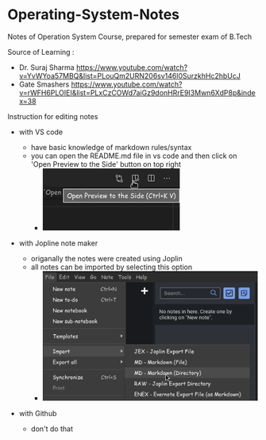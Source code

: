# Operating-System-Notes
Notes of Operation System Course, prepared for semester exam of B.Tech

Source of Learning :
- Dr. Suraj Sharma https://www.youtube.com/watch?v=YvWYoa57MBQ&list=PLouQm2URN206sv146l0SurzkhHc2hbUcJ
- Gate Smashers https://www.youtube.com/watch?v=rWFH6PLOIEI&list=PLxCzCOWd7aiGz9donHRrE9I3Mwn6XdP8p&index=38



Instruction for editing notes 
- with VS code
    - have basic knowledge of markdown rules/syntax
    - you can open the README.md file in vs code and then click on 'Open Preview to the Side' button on top right
        - ![abc.png](./_resources/Screenshot_2021-05-08_20-50-18.png)

- with Jopline note maker
    - origanally the notes were created using Joplin
    - all notes can be imported by selecting this option
        - ![import.png](./_resources/Screenshot_2021-05-08_21-01-04.png)

- with Github
    - don't do that


